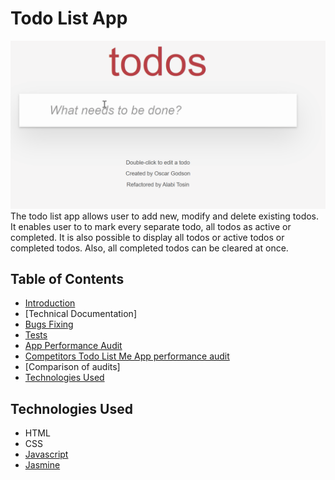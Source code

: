 # Todo List App

![](https://github.com/alatos2/todos-list/blob/main/wiki_images/todos.gif)
The todo list app allows user to add new, modify and delete existing todos. It enables user to to mark every separate todo, all todos as active or completed. It is also possible to display all todos or active todos or completed todos. Also, all completed todos can be cleared at once. 

## Table of Contents
* [Introduction](#todo-list-app)
* [Technical Documentation]
* [Bugs Fixing](https://github.com/alatos2/todos-list/wiki/3.-Bugs-Detection)
* [Tests](https://github.com/alatos2/todos-list/wiki/4.-Test)
* [App Performance Audit](https://github.com/alatos2/todos-list/wiki/5.-App-Performance-Audit)
* [Competitors Todo List Me App performance audit](https://github.com/alatos2/todos-list/wiki/6.-Competitors-Todo-List-Me-App-performance-audit)
* [Comparison of audits]
* [Technologies Used](#technologies-used)

## Technologies Used
* HTML
* CSS
* [Javascript](https://developer.mozilla.org/en-US/docs/Web/JavaScript)
* [Jasmine](https://jasmine.github.io/pages/getting_started.html)
